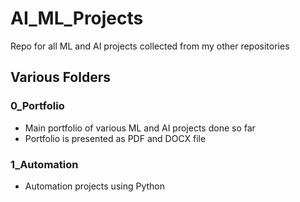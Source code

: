 # AI_ML_Projects
Repo for all ML and AI projects collected from my other repositories

## Various Folders

### 0_Portfolio
- Main portfolio of various ML and AI projects done so far
- Portfolio is presented as PDF and DOCX file


### 1_Automation
- Automation projects using Python
